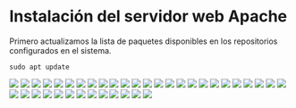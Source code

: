# Instalación del servidor web Apache

Primero actualizamos la lista de paquetes disponibles en los repositorios configurados en el sistema.

```
sudo apt update
```

![](/Tema1/img3/Screenshot_20.png)
![](/Tema1/img3/Screenshot_21.png)
![](/Tema1/img3/Screenshot_22.png)
![](/Tema1/img3/Screenshot_23.png)
![](/Tema1/img3/Screenshot_24.png)
![](/Tema1/img3/Screenshot_25.png)
![](/Tema1/img3/Screenshot_26.png)
![](/Tema1/img3/Screenshot_27.png)
![](/Tema1/img3/Screenshot_28.png)
![](/Tema1/img3/Screenshot_29.png)
![](/Tema1/img3/Screenshot_30.png)
![](/Tema1/img3/Screenshot_31.png)
![](/Tema1/img3/Screenshot_32.png)
![](/Tema1/img3/Screenshot_33.png)
![](/Tema1/img3/Screenshot_34.png)
![](/Tema1/img3/Screenshot_35.png)
![](/Tema1/img3/Screenshot_36.png)
![](/Tema1/img3/Screenshot_37.png)
![](/Tema1/img3/Screenshot_38.png)
![](/Tema1/img3/Screenshot_39.png)
![](/Tema1/img3/Screenshot_40.png)
![](/Tema1/img3/Screenshot_41.png)
![](/Tema1/img3/Screenshot_42.png)
![](/Tema1/img3/Screenshot_43.png)
![](/Tema1/img3/Screenshot_44.png)
![](/Tema1/img3/Screenshot_45.png)
![](/Tema1/img3/Screenshot_46.png)
![](/Tema1/img3/Screenshot_47.png)
![](/Tema1/img3/Screenshot_48.png)
![](/Tema1/img3/Screenshot_49.png)
![](/Tema1/img3/Screenshot_50.png)
![](/Tema1/img3/Screenshot_51.png)
![](/Tema1/img3/Screenshot_52.png)
![](/Tema1/img3/Screenshot_53.png)
![](/Tema1/img3/Screenshot_54.png)
![](/Tema1/img3/Screenshot_55.png)
![](/Tema1/img3/Screenshot_56.png)
![](/Tema1/img3/Screenshot_57.png)
